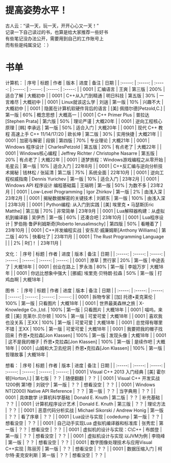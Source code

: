 # 提高姿势水平！
古人云：“读一天，玩一天，开开心心又一天！”  
记录一下自己读过的书，也算是给大家推荐一些好书  
有些笔记没办法公开，需要用到自己的工作账号上  
而有些是纯属没记 ：）  

# 书单
计算机：
| 序号 | 标题 | 作者 | 版本 | 进度 | 备注 | 日期 |
| :-----: | :-----: | :-----: | :-----: | :-----: | :-----: | :-----: |
| 0001 | 汇编语言 | 王爽 | 第三版 | 200% | 适合了解 | 大概初中 |
| 0001 | C++从入门到精通 | 明日科技 |  第五版 | 30% | 一言难尽 | 大概初中 |
| 0001 | Linux就该这么学 | 刘遄 | 第一版 | 10% | 兴趣不大 | 大概初中 |
| 0001 | 隐匿在计算机软硬件背后的语言 | [美] 佩措尔德[Petzold,C.] | 第一版 | 60% | 概念思想 | 大概高一 |
| 0001 | C++ Primer Plus | 普拉达[Stephen Prata] | 第六版 | 50% | 理论严谨 | 大概20年 |
| 0001 | 逆向工程核心原理 | [韩] 李承远 | 第一版 | 50% | 适合入门 | 大概20年 |
| 0001 | 现代 C++ 教程 高速上手 C++ 11/14/17/20 | 欧长坤 | 第二版 | 30% | 实用快捷 | 大概21年 |
| 0001 | 加密与解密 | 段钢 | 第四版 | 70% | 专业理论 | 大概21年 |
| 0001 | Windows 程序设计 | CharlesPetzold | 第五版 | 20% | 有点老了 | 大概22年 |
| 0001 | Windows核心编程 | Jeffrey Richter / Christophe Nasarre | 第五版 | 20% | 有点老了 | 大概22年 |
| 0001 | 逐梦旅程：Windows游戏编程之从零开始 | 毛星云 | 第一版 | 10% | 适合入门 | 22年8月 |
| 0001 | C++反汇编与逆向分析技术揭秘 | 钱林松 / 张延清 | 第二版 | 75% | 系统全面 | 22年10月 |
| 0001 | 逆向工程权威指南 | Dennis Yurichev | 第一版 | 10% | 适合入门 | 23年2月 |
| 0001 | Windows API 程序设计 编程基础篇 | 王端明 | 第一版 | 50% | 为数不多 | 23年2月 |
| 0001 | Low-Level Programming | Igor Zhirkov | 第一版 | 2% | 由浅入深 | 23年2月 |
| 0001 | 揭秘数据解密的关键技术 | 刘颖东 | 第一版 | 100% | 由浅入深 | 23年3月 |
| 0001 | Python编程: 从入门到实践 | [美\] 埃里克 • 马瑟斯[Eric Matthe] | 第三版 | 70% | 非常简单 | 23年9月 |
| 0001 | Lua解释器构建：从虚拟机到编译器 | 吴伊杰 | 第一版 | 60% | 还凑合吧 | 23年10月 |
| 0001 | Lua程序设计 | 罗伯拖·鲁萨利姆斯奇[Roberto Ierusalimschy] | 第四版 | 50% | 看睡着了 | 23年10月 |
| 0001 | C++并发编程实战 | 安东尼·威廉姆斯[Anthony Williams] | 第二版 | 40% | 快看吐了 | 23年11月 |
| 0001 | The Rust Programming Language |  |  | 2% | R们！ | 23年11月 |


文化：
| 序号 | 标题 | 作者 | 进度 | 版本 | 备注 | 日期 |
| :-----: | :-----: | :-----: | :-----: | :-----: | :-----: | :-----: |
| 0001 | 潦草 | 贾行家 | 20% | 第一版 | 中途丢了 | 大概18年 |
| 0001 | 创业在路上 | 罗永浩 | 80% | 第一版 | 李姐万岁 | 大概18年 |
| 0001 | 你远比想象中强大 | [挪威] 埃里克·贝特朗·拉森 | 50% | 第一版 | 打鸡血啊 | 大概18年 |

图书 ：
| 序号 | 标题 | 作者 | 进度 | 版本 | 备注 | 日期 |
| :-----: | :-----: | :-----: | :-----: | :-----: | :-----: | :-----: |
| 0001 | 拆物专家 | [加] 托德•麦克莱伦 | 100% | 第一版 | 只看图片 | 大概18年 |
| 0001 | 世界最美森林之旅 | X-Knowledge Co.,Ltd. | 100% | 第一版 | 只看图片 | 大概18年 |
| 0001 | 喵呜，来摸 | [美] 克莱尔.贝尔顿 | 100% | 第一版 | 可爱可爱 | 大概18年 |
| 0001 | 喜欢我也没关系 | 王XX | 100% | 第一版 | 可爱可爱 | 大概18年 |
| 0001 | 总觉得有哪里不错 | 王XX | 100% | 第一版 | 可爱可爱 | 大概18年 |
| 0001 | 我要把我的帽子找回来 | 乔恩•克拉森[Jon Klassen] | 100% | 第一版 | 发现头像 | 大概18年 |
| 0001 | 这不是我的帽子 | 乔恩•克拉森[Jon Klassen] | 100% | 第一版 | 是续作吧 | 大概18年 |
| 0001 | 山姆和大卫去挖洞 | 乔恩•克拉森[Jon Klassen] | 100% | 第一版 | 哲理故事 | 大概18年 |

想看：
| 序号 | 标题 | 作者 | 版本 | 进度 | 备注 | 日期 |
| :-----: | :-----: | :-----: | :-----: | :-----: | :-----: | :-----: |
| 0001 | Visual C++ 2013 入门经典 | [美] 霍尔顿[Horton,I.] | 第七版 | ？？ | 随便翻翻 | ？？ |
| 0001 | Visual C++ 开发实战1200例 第1卷 | 刘锐宁 | 第一版 | ？？ | 想看没空 | ？？ |
| 0001 | Windows NT(2000) Native API Reference | ？？ | 第一版 | ？？ | 当字典用 | ？？ |
| 0001 | 具体数学 计算机科学基础 | Donald E. Knuth | 第二版 | ？？ | 补充基础 | ？？ |
| 0001 | 计算机程序设计艺术 | Donald E. Knuth | 第三版 | ？？ | 理论方法 | ？？ |
| 0001 | 恶意代码分析实战 | Michael Sikorski / Andrew Honig | 第一版 | ？？ | 看了序章 | ？？ |
| 0001 | Lua设计与实现 | codedump | 第一版 | ？？ | 想看没空 | ？？ |
| 0001 | 自己动手实现Lua 虚拟机编译器和标准库 | 张秀宏 | 第一版 | ？？ | 想看没空 | ？？ |
| 0001 | 虚拟机的设计与实现：C\C++ | 布朗登 | 第一版 | ？？ | 想看没空 | ？？ |
| 0001 | 虚拟机设计与实现 以JVM为例 | 李晓峰 | 第一版 | ？？ | 想看没空 | ？？ |
| 0001 | 数字图像处理技术与应用Visual C++实现 | 陈丽芳 | 第一版 | ？？ | 想看没空 | ？？ |
| 0001 | 数据压缩入门  | 柯尔特·麦克安利斯 | 第一版 | ？？ | 想看没空 | ？？ |
